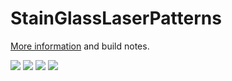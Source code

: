 # StainGlassLaserPatterns

[More information](https://blog.abluestar.com/projects/2018-stained-glass-window) and build notes. 

<img src='https://blog.abluestar.com/public/uploads/StainGlassWindowsPreview.png' />

<img src='https://blog.abluestar.com/public/uploads/wood-frame-fusion360_render.png' />

<img src='https://blog.abluestar.com/public/uploads/wood-frame-segments-glue.png' />

<img src='https://blog.abluestar.com/public/uploads/StainGlassWindowsPreview2.png' />
